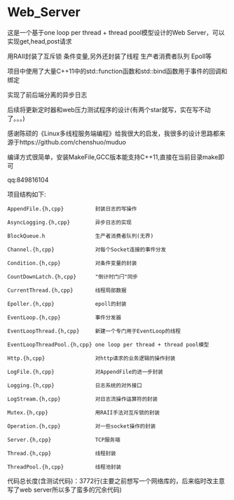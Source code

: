 # Web_Server

这是一个基于one loop per thread + thread pool模型设计的Web Server，可以实现get,head,post请求

用RAII封装了互斥锁 条件变量,另外还封装了线程 生产者消费者队列 Epoll等

项目中使用了大量C++11中的std::function函数和std::bind函数用于事件的回调和绑定

实现了前后端分离的异步日志

后续将更新定时器和web压力测试程序的设计(有两个star就写，实在写不动了。。。)

感谢陈硕的《Linux多线程服务端编程》给我很大的启发，我很多的设计思路都来源于https://github.com/chenshuo/muduo

编译方式很简单，安装MakeFile,GCC版本能支持C++11,直接在当前目录make即可

qq:849816104

项目结构如下:
 
 
```
AppendFile.{h,cpp}          封装日志的写操作

AsyncLogging.{h,cpp}        异步日志的实现

BlockQueue.h                生产者消费者队列(无界)

Channel.{h,cpp}             对每个Socket连接的事件分发

Condition.{h,cpp}           对条件变量的封装

CountDownLatch.{h,cpp}      "倒计时门闩"同步

CurrentThread.{h,cpp}       线程局部数据

Epoller.{h,cpp}             epoll的封装

EventLoop.{h,cpp}           事件分发器

EventLoopThread.{h,cpp}     新建一个专门用于EventLoop的线程

EventLoopThreadPool.{h,cpp} one loop per thread + thread pool模型

Http.{h,cpp}                对http请求的业务逻辑的操作封装

LogFile.{h,cpp}             对AppendFile的进一步封装

Logging.{h,cpp}             日志系统的对外接口

LogStream.{h,cpp}           对日志流操作运算符的封装

Mutex.{h,cpp}               用RAII手法对互斥锁的封装

Operation.{h,cpp}           对一些socket操作的封装

Server.{h,cpp}              TCP服务端

Thread.{h,cpp}              线程封装

ThreadPool.{h,cpp}          线程池封装
```
 
 
代码总长度(含测试代码)：3772行(主要之前想写一个网络库的，后来临时改主意写了web server所以多了蛮多的冗余代码)

